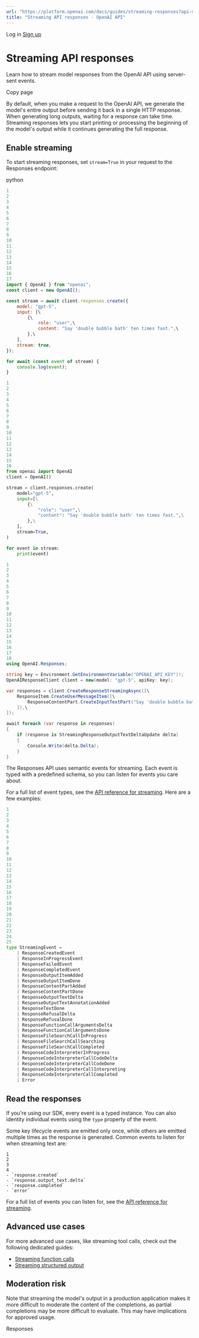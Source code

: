 ```yaml
---
url: "https://platform.openai.com/docs/guides/streaming-responses?api-mode=responses"
title: "Streaming API responses - OpenAI API"
---
```


Log in [Sign up](https://platform.openai.com/signup)

# Streaming API responses

Learn how to stream model responses from the OpenAI API using server-sent events.

Copy page

By default, when you make a request to the OpenAI API, we generate the model's entire output before sending it back in a single HTTP response. When generating long outputs, waiting for a response can take time. Streaming responses lets you start printing or processing the beginning of the model's output while it continues generating the full response.

## Enable streaming

To start streaming responses, set `stream=True` in your request to the Responses endpoint:

python

```javascript
1
2
3
4
5
6
7
8
9
10
11
12
13
14
15
16
17
import { OpenAI } from "openai";
const client = new OpenAI();

const stream = await client.responses.create({
    model: "gpt-5",
    input: [\
        {\
            role: "user",\
            content: "Say 'double bubble bath' ten times fast.",\
        },\
    ],
    stream: true,
});

for await (const event of stream) {
    console.log(event);
}
```

```python
1
2
3
4
5
6
7
8
9
10
11
12
13
14
15
16
from openai import OpenAI
client = OpenAI()

stream = client.responses.create(
    model="gpt-5",
    input=[\
        {\
            "role": "user",\
            "content": "Say 'double bubble bath' ten times fast.",\
        },\
    ],
    stream=True,
)

for event in stream:
    print(event)
```

```csharp
1
2
3
4
5
6
7
8
9
10
11
12
13
14
15
16
17
18
using OpenAI.Responses;

string key = Environment.GetEnvironmentVariable("OPENAI_API_KEY")!;
OpenAIResponseClient client = new(model: "gpt-5", apiKey: key);

var responses = client.CreateResponseStreamingAsync([\
    ResponseItem.CreateUserMessageItem([\
        ResponseContentPart.CreateInputTextPart("Say 'double bubble bath' ten times fast."),\
    ]),\
]);

await foreach (var response in responses)
{
    if (response is StreamingResponseOutputTextDeltaUpdate delta)
    {
        Console.Write(delta.Delta);
    }
}
```

The Responses API uses semantic events for streaming. Each event is typed with a predefined schema, so you can listen for events you care about.

For a full list of event types, see the [API reference for streaming](https://platform.openai.com/docs/api-reference/responses-streaming). Here are a few examples:

```python
1
2
3
4
5
6
7
8
9
10
11
12
13
14
15
16
17
18
19
20
21
22
23
24
25
type StreamingEvent =
	| ResponseCreatedEvent
	| ResponseInProgressEvent
	| ResponseFailedEvent
	| ResponseCompletedEvent
	| ResponseOutputItemAdded
	| ResponseOutputItemDone
	| ResponseContentPartAdded
	| ResponseContentPartDone
	| ResponseOutputTextDelta
	| ResponseOutputTextAnnotationAdded
	| ResponseTextDone
	| ResponseRefusalDelta
	| ResponseRefusalDone
	| ResponseFunctionCallArgumentsDelta
	| ResponseFunctionCallArgumentsDone
	| ResponseFileSearchCallInProgress
	| ResponseFileSearchCallSearching
	| ResponseFileSearchCallCompleted
	| ResponseCodeInterpreterInProgress
	| ResponseCodeInterpreterCallCodeDelta
	| ResponseCodeInterpreterCallCodeDone
	| ResponseCodeInterpreterCallInterpreting
	| ResponseCodeInterpreterCallCompleted
	| Error
```

## Read the responses

If you're using our SDK, every event is a typed instance. You can also identity individual events using the `type` property of the event.

Some key lifecycle events are emitted only once, while others are emitted multiple times as the response is generated. Common events to listen for when streaming text are:

```text
1
2
3
4
- `response.created`
- `response.output_text.delta`
- `response.completed`
- `error`
```

For a full list of events you can listen for, see the [API reference for streaming](https://platform.openai.com/docs/api-reference/responses-streaming).

## Advanced use cases

For more advanced use cases, like streaming tool calls, check out the following dedicated guides:

- [Streaming function calls](https://platform.openai.com/docs/guides/function-calling#streaming)
- [Streaming structured output](https://platform.openai.com/docs/guides/structured-outputs#streaming)

## Moderation risk

Note that streaming the model's output in a production application makes it more difficult to moderate the content of the completions, as partial completions may be more difficult to evaluate. This may have implications for approved usage.

Responses